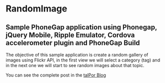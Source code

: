 RandomImage
======================================

Sample PhoneGap application using Phonegap, jQuery Mobile, Ripple Emulator, Cordova accelerometer plugin and PhoneGap Build
-------------------------------------

The objective of this sample application is create a random gallery of images using Flickr API, in the first view we will select a category (tag) and in the next one we will start to see random images about that topic.

You can see the complete post in the [talPor Blog]

[talPor Blog]:https://blog.talpor.com/2014/03/how-to-make-a-simple-phonegap-app-in-an-hour-or-le/